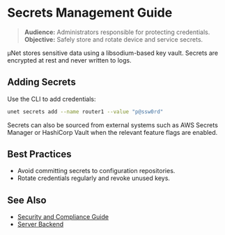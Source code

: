 # Secrets Management Guide

> **Audience:** Administrators responsible for protecting credentials.
> **Objective:** Safely store and rotate device and service secrets.

μNet stores sensitive data using a libsodium-based key vault. Secrets are encrypted at rest and never written to logs.

## Adding Secrets

Use the CLI to add credentials:

```bash
unet secrets add --name router1 --value "p@ssw0rd"
```

Secrets can also be sourced from external systems such as AWS Secrets Manager or HashiCorp Vault when the relevant feature flags are enabled.

## Best Practices

- Avoid committing secrets to configuration repositories.
- Rotate credentials regularly and revoke unused keys.

## See Also

- [Security and Compliance Guide](security_compliance_guide.md)
- [Server Backend](06_server_backend.md#103-change-management--secrets)
